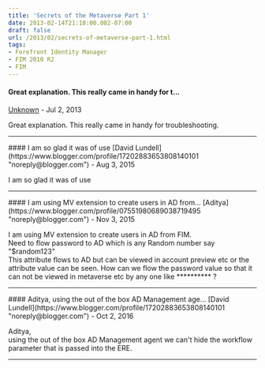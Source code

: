 ```yaml
---
title: 'Secrets of the Metaverse Part 1'
date: 2013-02-14T21:18:00.002-07:00
draft: false
url: /2013/02/secrets-of-metaverse-part-1.html
tags: 
- Forefront Identity Manager
- FIM 2010 R2
- FIM
---
```


#### Great explanation. This really came in handy for t...
[Unknown](https://www.blogger.com/profile/05999995915573981349 "noreply@blogger.com") - <time datetime="2013-07-23T07:44:21.735-07:00">Jul 2, 2013</time>

Great explanation. This really came in handy for troubleshooting.
<hr />
#### I am so glad it was of use
[David Lundell](https://www.blogger.com/profile/17202883653808140101 "noreply@blogger.com") - <time datetime="2015-08-05T10:29:45.823-07:00">Aug 3, 2015</time>

I am so glad it was of use
<hr />
#### I am using MV extension to create users in AD from...
[Aditya](https://www.blogger.com/profile/07551980689038719495 "noreply@blogger.com") - <time datetime="2015-11-04T05:31:50.389-07:00">Nov 3, 2015</time>

I am using MV extension to create users in AD from FIM.  
Need to flow password to AD which is any Random number say "$random123"  
This attribute flows to AD but can be viewed in account preview etc or the attribute value can be seen. How can we flow the password value so that it can not be viewed in metaverse etc by any one like \*\*\*\*\*\*\*\*\*\* ?
<hr />
#### Aditya, using the out of the box AD Management age...
[David Lundell](https://www.blogger.com/profile/17202883653808140101 "noreply@blogger.com") - <time datetime="2016-10-18T00:08:34.242-07:00">Oct 2, 2016</time>

Aditya,  
using the out of the box AD Management agent we can't hide the workflow parameter that is passed into the ERE.
<hr />
